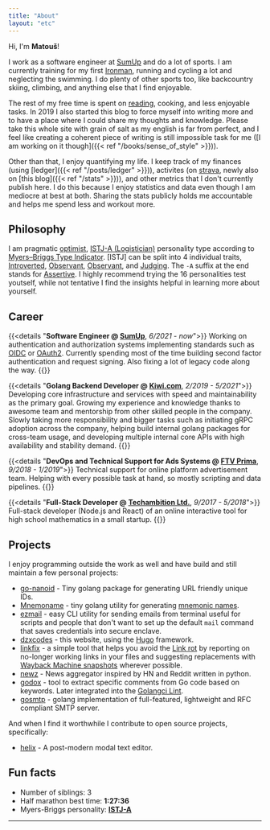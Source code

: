 ```yaml
---
title: "About"
layout: "etc"
---
```


Hi, I'm **Matouš**!

I work as a software engineer at [SumUp](https://sumup.com/) and do a lot of sports.
I am currently training for my first [Ironman](https://en.wikipedia.org/wiki/Ironman_Triathlon),
running and cycling a lot and neglecting the swimming. I do plenty of other sports too,
like backcountry skiing, climbing, and anything else that I find enjoyable.

The rest of my free time is spent on [reading](/books), cooking, and less enjoyable tasks.
In 2019 I also started this blog to force myself into writing more and to have a place where I could share my
thoughts and knowledge. Please take this whole site with grain of salt as my english is far from perfect,
and I feel like creating a coherent piece of writing is still impossible task for me
([I am working on it though]({{< ref "/books/sense_of_style" >}})).

Other than that, I enjoy quantifying my life. I keep track of my finances (using [ledger]({{< ref "/posts/ledger" >}})),
activites (on [strava](https://www.strava.com/athletes/36515485), newly also on [this blog]({{< ref "/stats" >}})),
and other metrics that I don't currently publish here. I do this because I enjoy statistics and data even though
I am mediocre at best at both. Sharing the stats publicly holds me accountable and helps me spend less and workout more.

## Philosophy

I am pragmatic [optimist](https://en.wikipedia.org/wiki/Optimism), [ISTJ-A (Logistician)](https://www.16personalities.com/istj-personality)
personality type according to [Myers–Briggs Type Indicator](https://en.wikipedia.org/wiki/Myers%E2%80%93Briggs_Type_Indicator).
[ISTJ] can be split into 4 individual traits, [Introverted](https://www.16personalities.com/articles/mind-introverted-vs-extraverted),
[Observant](https://www.16personalities.com/articles/energy-intuitive-vs-observant), [Observant](https://www.16personalities.com/articles/nature-thinking-vs-feeling),
and [Judging](https://www.16personalities.com/articles/tactics-judging-vs-prospecting). The `-A` suffix at the end
stands for [Assertive](https://www.16personalities.com/articles/assertive-logistician-istj-a-vs-turbulent-logistician-istj-t).
I highly recommend trying the 16 personalities test youtself, while not tentative I find the insights helpful
in learning more about yourself.

## Career

{{<details "**Software Engineer @ [SumUp](https://sumup.com/)**, _6/2021_ - _now_">}}
Working on authentication and authorization systems implementing standards such as
[OIDC](https://openid.net/connect/) or [OAuth2](https://oauth.net/2/). Currently spending most of the time building second factor
authentication and request signing. Also fixing a lot of legacy code along the way.
{{</details>}}

{{<details "**Golang Backend Developer @ [Kiwi.com](https://www.kiwi.com/)**, _2/2019 - 5/2021_">}}
Developing core infrastructure and services with speed and maintainability as the primary goal.
Growing my experience and knowledge thanks to awesome team and mentorship from other
skilled people in the company. Slowly taking more responsibility and bigger tasks such
as initiating gRPC adoption across the company, helping build internal golang packages
for cross-team usage, and developing multiple internal core APIs with high availability
and stability demand.
{{</details>}}

{{<details "**DevOps and Technical Support for Ads Systems @ [FTV Prima](https://www.iprima.cz/)**, _9/2018 - 1/2019_">}}
Technical support for online platform advertisement team. Helping with every possible task at hand, so mostly scripting and data pipelines.
{{</details>}}


{{<details "**Full-Stack Developer @ [Techambition Ltd.](https://en.techambition.com/)**, _9/2017 - 5/2018_">}}
Full-stack developer (Node.js and React) of an online interactive tool for high school mathematics in a small startup.
{{</details>}}

## Projects

I enjoy programming outside the work as well and have build and still maintain
a few personal projects:

* [go-nanoid](https://github.com/matoous/go-nanoid) -
  Tiny golang package for generating URL friendly unique IDs.
* [Mnemoname](https://github.com/matoous/mnemoname) -
  tiny golang utility for generating [mnemonic names](https://web.archive.org/web/20090918202746/http://tothink.com/mnemonic/wordlist.html).
* [ezmail](https://github.com/matoous/ezmail) -
  easy CLI utility for sending emails from terminal useful for scripts and people
  that don't want to set up the default `mail` command that saves credentials
  into secure enclave.
* [dzxcodes](https://github.com/matoous/dzxcodes) -
  this website, using the [Hugo](https://gohugo.io/) framework.
* [linkfix](https://github.com/matoous/linkfix) -
  a simple tool that helps you avoid the [Link rot](https://en.wikipedia.org/wiki/Link_rot)
  by reporting on no-longer working links in your files and suggesting replacements with
  [Wayback Machine snapshots](https://archive.org/web/) wherever possible.
* [newz](https://github.com/matoous/newz) - 
  News aggregator inspired by HN and Reddit written in python.
* [godox](https://github.com/matoous/godox) - 
  tool to extract specific comments from Go code based on keywords.
  Later integrated into the [Golangci Lint](https://github.com/golangci/golangci-lint). 
* [gosmtp](https://github.com/matoous/gosmtp) -
  golang implementation of full-featured, lightweight and RFC compliant SMTP server.

And when I find it worthwhile I contribute to open source projects, specifically:

* [helix](https://github.com/helix-editor/helix) - A post-modern modal text editor.

## Fun facts

* Number of siblings: 3
* Half marathon best time: **1:27:36**
* Myers-Briggs personality: **[ISTJ-A](https://www.16personalities.com/istj-personality)**

---

[^1]: Based on the brief definition at [merriam-webster](https://www.merriam-webster.com/dictionary/introvert).
